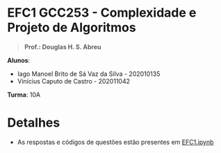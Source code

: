 # EFC1 GCC253 - Complexidade e Projeto de Algoritmos


> **Prof.: Douglas H. S. Abreu**


**Alunos**:
- Iago Manoel Brito de Sá Vaz da Silva - 202010135
- Vinícius Caputo de Castro - 202011042

**Turma**: 10A

# Detalhes

- As respostas e códigos de questões estão presentes em [EFC1.ipynb](EFC1.ipynb)
